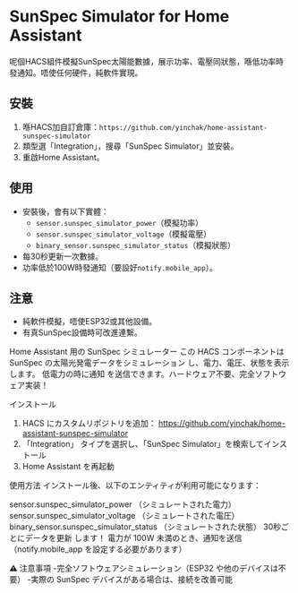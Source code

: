 # SunSpec Simulator for Home Assistant

呢個HACS組件模擬SunSpec太陽能數據，展示功率、電壓同狀態，喺低功率時發通知。唔使任何硬件，純軟件實現。

## 安裝
1. 喺HACS加自訂倉庫：`https://github.com/yinchak/home-assistant-sunspec-simulator`
2. 類型選「Integration」，搜尋「SunSpec Simulator」並安裝。
3. 重啟Home Assistant。

## 使用
- 安裝後，會有以下實體：
  - `sensor.sunspec_simulator_power`（模擬功率）
  - `sensor.sunspec_simulator_voltage`（模擬電壓）
  - `binary_sensor.sunspec_simulator_status`（模擬狀態）
- 每30秒更新一次數據。
- 功率低於100W時發通知（要設好`notify.mobile_app`）。

## 注意
- 純軟件模擬，唔使ESP32或其他設備。
- 有真SunSpec設備時可改進連繫。


Home Assistant 用の SunSpec シミュレーター
この HACS コンポーネントは SunSpec の太陽光発電データをシミュレーション し、電力、電圧、状態を表示 します。
低電力の時に通知 を送信できます。ハードウェア不要、完全ソフトウェア実装！ 

インストール
1. HACS にカスタムリポジトリを追加： https://github.com/yinchak/home-assistant-sunspec-simulator  
2. 「Integration」 タイプを選択し、「SunSpec Simulator」を検索してインストール
3.  Home Assistant を再起動

使用方法
インストール後、以下のエンティティが利用可能になります：

sensor.sunspec_simulator_power （シミュレートされた電力）
sensor.sunspec_simulator_voltage （シミュレートされた電圧）
binary_sensor.sunspec_simulator_status （シミュレートされた状態）
30秒ごとにデータを更新 します！
電力が 100W 未満のとき、通知を送信（notify.mobile_app を設定する必要があります）

⚠ 注意事項
 -完全ソフトウェアシミュレーション（ESP32 や他のデバイスは不要）
 -実際の SunSpec デバイスがある場合は、接続を改善可能

